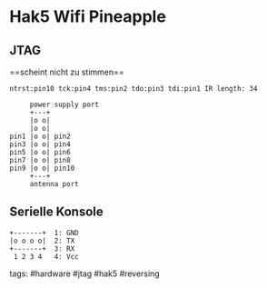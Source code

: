 # Hak5 Wifi Pineapple
## JTAG
==scheint nicht zu stimmen==
```
ntrst:pin10 tck:pin4 tms:pin2 tdo:pin3 tdi:pin1 IR length: 34
```
```
     power supply port
     +---+
     |o o|
     |o o|
pin1 |o o| pin2
pin3 |o o| pin4
pin5 |o o| pin6
pin7 |o o| pin8
pin9 |o o| pin10
     +---+
     antenna port
```
## Serielle Konsole
```
+-------+  1: GND
|o o o o|  2: TX
+-------+  3: RX
 1 2 3 4   4: Vcc
```
tags: #hardware #jtag #hak5 #reversing 
